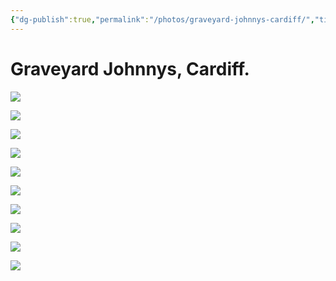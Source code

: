 ```yaml
---
{"dg-publish":true,"permalink":"/photos/graveyard-johnnys-cardiff/","title":"Graveyard Johnnys, Cardiff.","noteIcon":""}
---
```



# Graveyard Johnnys, Cardiff.

![](https://i.imgur.com/uUeitKB.jpeg)

![](https://i.imgur.com/pZLeAQH.jpeg)

![](https://i.imgur.com/3tiMx8p.jpeg)

![](https://i.imgur.com/BFG9KDZ.jpeg)

![](https://i.imgur.com/qmjTYVv.jpeg)

![](https://i.imgur.com/qnu443A.jpeg)

![](https://i.imgur.com/0I2SVR1.jpeg)

![](https://i.imgur.com/nK5rrpK.jpeg)

![](https://i.imgur.com/k7fb5d6.jpeg)

![](https://i.imgur.com/56Eq45l.jpeg)

